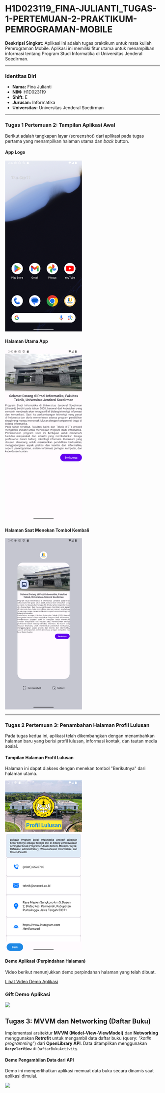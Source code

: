 # H1D023119_FINA-JULIANTI_TUGAS-1-PERTEMUAN-2-PRAKTIKUM-PEMROGRAMAN-MOBILE

**Deskripsi Singkat:**
Aplikasi ini adalah tugas praktikum untuk mata kuliah Pemrograman Mobile. Aplikasi ini memiliki fitur utama untuk menampilkan informasi tentang Program Studi Informatika di Universitas Jenderal Soedirman.

---

### Identitas Diri

- **Nama:** Fina Julianti
- **NIM:** H1D023119
- **Shift:** E
- **Jurusan:** Informatika
- **Universitas:** Universitas Jenderal Soedirman

---

### Tugas 1 Pertemuan 2: Tampilan Aplikasi Awal

Berikut adalah tangkapan layar (screenshot) dari aplikasi pada tugas pertama yang menampilkan halaman utama dan _back_ button.

#### App Logo
<img src="https://github.com/finadio/H1D023119_FINA-JULIANTI_TUGAS-1-PERTEMUAN-2-PRAKTIKUM-PEMROGRAMAN-MOBILE/blob/main/app/src/main/res/drawable/applogo.png?raw=true" width="250">

#### Halaman Utama App
<img src="https://github.com/finadio/H1D023119_FINA-JULIANTI_TUGAS-1-PERTEMUAN-2-PRAKTIKUM-PEMROGRAMAN-MOBILE/blob/main/app/src/main/res/drawable/halamanutama.png?raw=true" width="250">

#### Halaman Saat Menekan Tombol Kembali
<img src="https://github.com/finadio/H1D023119_FINA-JULIANTI_TUGAS-1-PERTEMUAN-2-PRAKTIKUM-PEMROGRAMAN-MOBILE/blob/main/app/src/main/res/drawable/backapp.png?raw=true" width="250">

---

### Tugas 2 Pertemuan 3: Penambahan Halaman Profil Lulusan

Pada tugas kedua ini, aplikasi telah dikembangkan dengan menambahkan halaman baru yang berisi profil lulusan, informasi kontak, dan tautan media sosial.

#### Tampilan Halaman Profil Lulusan
Halaman ini dapat diakses dengan menekan tombol "Berikutnya" dari halaman utama.

<img src="https://github.com/finadio/H1D023119_FINA-JULIANTI_TUGAS-1-PERTEMUAN-2-PRAKTIKUM-PEMROGRAMAN-MOBILE/blob/main/app/src/main/res/drawable/pageutama.png" width="250">

#### Demo Aplikasi (Perpindahan Halaman)
Video berikut menunjukkan demo perpindahan halaman yang telah dibuat.

[Lihat Video Demo Aplikasi](https://github.com/finadio/H1D023119_FINA-JULIANTI_TUGAS-1-PERTEMUAN-2-PRAKTIKUM-PEMROGRAMAN-MOBILE/blob/main/app/src/main/res/drawable/record_demo.mp4)

### Gift Demo Aplikasi
<img src = "https://github.com/finadio/H1D023119_FINA-JULIANTI_TUGAS-1-PERTEMUAN-2-PRAKTIKUM-PEMROGRAMAN-MOBILE/blob/main/app/src/main/res/drawable/record_demo_gift.gif" width="500">

## Tugas 3: MVVM dan Networking (Daftar Buku)

Implementasi arsitektur **MVVM (Model-View-ViewModel)** dan **Networking** menggunakan **Retrofit** untuk mengambil data daftar buku (query: *"kotlin programming"*) dari **OpenLibrary API**. Data ditampilkan menggunakan **`RecyclerView`** di `DaftarBukuActivity`.

#### Demo Pengambilan Data dari API

Demo ini memperlihatkan aplikasi memuat data buku secara dinamis saat aplikasi dimulai.

<img src = "https://github.com/finadio/H1D023119_FINA-JULIANTI_TUGAS-1-PERTEMUAN-2-PRAKTIKUM-PEMROGRAMAN-MOBILE/blob/main/app/src/main/res/drawable/demo3.gif" width="500">

